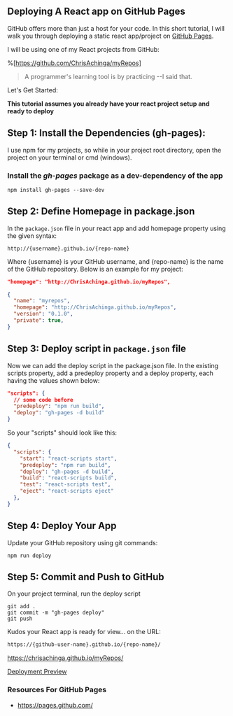 ## Deploying A React app on GitHub Pages

GitHub offers more than just a host for your code. In this short tutorial, I will walk you through deploying a static react app/project on  [GitHub Pages](https://pages.github.com/).

I will be using one of my React projects from GitHub:

%[https://github.com/ChrisAchinga/myRepos]

>A programmer's learning tool is by practicing     --I said that.

Let's Get Started:

**This tutorial assumes you already have your react project setup and ready to deploy**

## Step 1: Install the Dependencies (gh-pages):

I use npm for my projects, so while in your project root directory, open the project on your terminal or cmd (windows).

### Install the *gh-pages* package as a dev-dependency of the app

```shell
npm install gh-pages --save-dev
```

## Step 2: Define Homepage in package.json

In the `package.json` file in your react app and add homepage property using the given syntax:

```shell
http://{username}.github.io/{repo-name}
```

Where {username} is your GitHub username, and {repo-name} is the name of the GitHub repository. Below is an example for my project:

```JSON
"homepage": "http://ChrisAchinga.github.io/myRepos",
```

```JSON
{
  "name": "myrepos",
  "homepage": "http://ChrisAchinga.github.io/myRepos",
  "version": "0.1.0",
  "private": true,
}
```

## Step 3: Deploy script in `package.json` file

Now we can add the deploy script in the package.json file. In the existing scripts property, add a predeploy property and a deploy property, each having the values shown below:

```JSON
"scripts": {
  // some code before
  "predeploy": "npm run build",
  "deploy": "gh-pages -d build"
}
```

So your "scripts" should look like this:

```JSON
{
  "scripts": {
    "start": "react-scripts start",
    "predeploy": "npm run build",
    "deploy": "gh-pages -d build",
    "build": "react-scripts build",
    "test": "react-scripts test",
    "eject": "react-scripts eject"
  },
}
```

## Step 4: Deploy Your App
Update your GitHub repository using git commands:

```shell
npm run deploy
```

## Step 5: Commit and Push to GitHub

On your project terminal, run the deploy script

```shell
git add .
git commit -m "gh-pages deploy"
git push
```

Kudos your React app is ready for view... on  the URL: 

```txt
https://{github-user-name}.github.io/{repo-name}/
```

https://chrisachinga.github.io/myRepos/

[Deployment Preview](https://chrisachinga.github.io/myRepos/)

### Resources For GitHub Pages

- https://pages.github.com/






